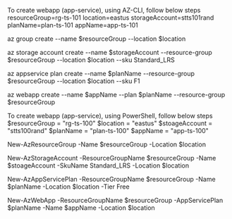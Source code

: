 To create webapp (app-service), using AZ-CLI, follow below steps
resourceGroup=rg-ts-101
location=eastus
storageAccount=stts101rand
planName=plan-ts-101
appName=app-ts-101

az group create --name $resourceGroup --location $location

az storage account create --name $storageAccount --resource-group $resourceGroup --location $location --sku Standard_LRS

az appservice plan create --name $planName --resource-group $resourceGroup --location $location --sku F1

az webapp create --name $appName --plan $planName --resource-group $resourceGroup

To create webapp (app-service), using PowerShell, follow below steps
$resourceGroup = "rg-ts-100"
$location = "eastus"
$stoageAccount = "stts100rand"
$planName = "plan-ts-100"
$appName = "app-ts-100"

New-AzResourceGroup -Name $resourceGroup -Location $location

New-AzStorageAccount -ResourceGroupName $resourceGroup -Name $stoageAccount -SkuName Standard_LRS -Location $location

New-AzAppServicePlan -ResourceGroupName $resourceGroup -Name $planName -Location $location -Tier Free

New-AzWebApp -ResourceGroupName $resourceGroup -AppServicePlan $planName -Name $appName  -Location $location